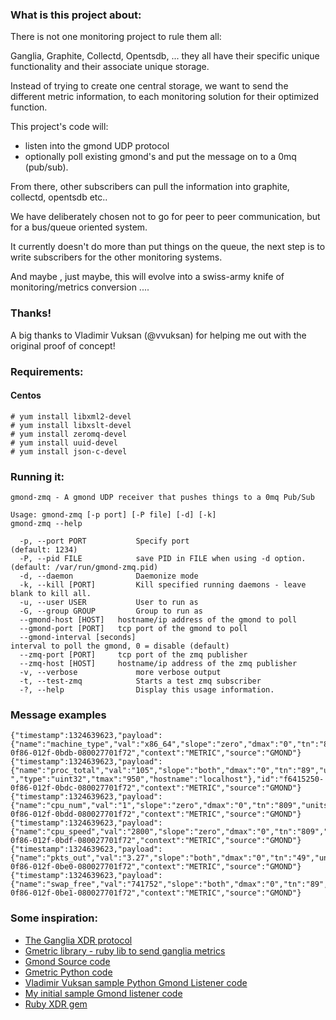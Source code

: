 ### What is this project about:

There is not one monitoring project to rule them all:

Ganglia, Graphite, Collectd, Opentsdb, ... they all have their specific unique functionality and their associate unique storage.

Instead of trying to create one central storage, we want to send the different metric information, to each monitoring solution for their optimized function.

This project's code will:

- listen into the gmond UDP protocol 
- optionally poll existing gmond's and put the message on to a 0mq (pub/sub).

From there, other subscribers can pull the information into graphite, collectd, opentsdb etc..

We have deliberately chosen not to go for peer to peer communication, but for a bus/queue oriented system.

It currently doesn't do more than put things on the queue, the next step is to write subscribers for the other monitoring systems.

And maybe , just maybe,  this will evolve into a swiss-army knife of monitoring/metrics conversion ....

### Thanks!

A big thanks to Vladimir Vuksan (@vvuksan) for helping me out with the original proof of concept!

### Requirements:
#### Centos

    # yum install libxml2-devel
    # yum install libxslt-devel
    # yum install zeromq-devel
    # yum install uuid-devel
    # yum install json-c-devel

### Running it:

    gmond-zmq - A gmond UDP receiver that pushes things to a 0mq Pub/Sub

    Usage: gmond-zmq [-p port] [-P file] [-d] [-k]
    gmond-zmq --help

      -p, --port PORT           Specify port
    (default: 1234)
      -P, --pid FILE            save PID in FILE when using -d option.
    (default: /var/run/gmond-zmq.pid)
      -d, --daemon              Daemonize mode
      -k, --kill [PORT]         Kill specified running daemons - leave blank to kill all.
      -u, --user USER           User to run as
      -G, --group GROUP         Group to run as
      --gmond-host [HOST]   hostname/ip address of the gmond to poll
      --gmond-port [PORT]   tcp port of the gmond to poll
      --gmond-interval [seconds]
    interval to poll the gmond, 0 = disable (default)
      --zmq-port [PORT]     tcp port of the zmq publisher
      --zmq-host [HOST]     hostname/ip address of the zmq publisher
      -v, --verbose             more verbose output
      -t, --test-zmq            Starts a test zmq subscriber
      -?, --help                Display this usage information.

### Message examples

    {"timestamp":1324639623,"payload":{"name":"machine_type","val":"x86_64","slope":"zero","dmax":"0","tn":"809","units":"","type":"string","tmax":"1200","hostname":"localhost"},"id":"f6412a10-0f86-012f-0bdb-080027701f72","context":"METRIC","source":"GMOND"}
    {"timestamp":1324639623,"payload":{"name":"proc_total","val":"105","slope":"both","dmax":"0","tn":"89","units":" ","type":"uint32","tmax":"950","hostname":"localhost"},"id":"f6415250-0f86-012f-0bdc-080027701f72","context":"METRIC","source":"GMOND"}
    {"timestamp":1324639623,"payload":{"name":"cpu_num","val":"1","slope":"zero","dmax":"0","tn":"809","units":"CPUs","type":"uint16","tmax":"1200","hostname":"localhost"},"id":"f6417410-0f86-012f-0bdd-080027701f72","context":"METRIC","source":"GMOND"}
    {"timestamp":1324639623,"payload":{"name":"cpu_speed","val":"2800","slope":"zero","dmax":"0","tn":"809","units":"MHz","type":"uint32","tmax":"1200","hostname":"localhost"},"id":"f64186c0-0f86-012f-0bdf-080027701f72","context":"METRIC","source":"GMOND"}
    {"timestamp":1324639623,"payload":{"name":"pkts_out","val":"3.27","slope":"both","dmax":"0","tn":"49","units":"packets/sec","type":"float","tmax":"300","hostname":"localhost"},"id":"f641aa00-0f86-012f-0be0-080027701f72","context":"METRIC","source":"GMOND"}
    {"timestamp":1324639623,"payload":{"name":"swap_free","val":"741752","slope":"both","dmax":"0","tn":"89","units":"KB","type":"float","tmax":"180","hostname":"localhost"},"id":"f641c720-0f86-012f-0be1-080027701f72","context":"METRIC","source":"GMOND"}

### Some inspiration:

- [The Ganglia XDR protocol](https://github.com/fastly/ganglia/blob/master/lib/gm_protocol.x)
- [Gmetric library - ruby lib to send ganglia metrics](https://github.com/igrigorik/gmetric/blob/master/lib/gmetric.rb)
- [Gmond Source code](https://github.com/ganglia/monitor-core/blob/master/gmond/gmond.c#L1211)
- [Gmetric Python code](https://github.com/ganglia/ganglia_contrib/blob/master/gmetric-python/gmetric.py#L107)
- [Vladimir Vuksan sample Python Gmond Listener code](https://gist.github.com/1377993)
- [My initial sample Gmond listener code](https://gist.github.com/1376525)
- [Ruby XDR gem](http://rubyforge.org/projects/ruby-xdr/)
